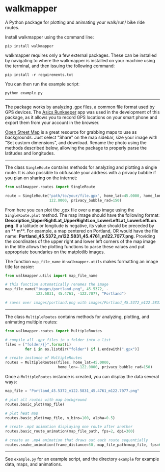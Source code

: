 # walkmapper

A Python package for plotting and animating your walk/run/ bike ride routes.

Install walkmapper using the command line:

```shell
pip install walkmapper
```

walkmapper requires only a few external packages. These can be installed by navigating to where the walkmapper is installed on your machine using the terminal, and then issuing the following command:

```shell
pip install -r requirements.txt
```

You can then run the example script:

```shell
python example.py
```

-------------

The package works by analyzing .gpx files, a common file format used by GPS devices. The [Asics Runkeeper](https://runkeeper.com/) app was used in the development of this package, as it allows you to record GPS locations on your smart phone and export them from your account in the browser.

[Open Street Map](https://www.openstreetmap.org/) is a great resource for grabbing maps to use as backgrounds. Just select "Share" on the map sidebar, size your image with "Set custom dimensions", and download. Rename the photo using the methods described below, allowing the package to properly parse the latitudes and longitudes.

-------------
The class `SingleRoute` contains methods for analyzing and plotting a single route. It is also possible to obfuscate your address with a privacy bubble if you plan on sharing on the internet:

```python
from walkmapper.routes import SingleRoute

route = SingleRoute("path/to/your/file.gpx", home_lat=45.0000, home_lon=-
                    122.0000, privacy_bubble_rad=150)
```
From here you can plot the .gpx file over a map image using the `SingleRoute.plot` method. The map image should have the following format: **Description_UpperRightLat_UpperRightLon_LowerLeftLat_LowerLeftLon.png**. If a latitude or longitude is negative, its value should be preceded by an ** m**. For example, a map centered on Portland, OR would have the file name: **Portland_45.5372_m122.5831_45.4761_m122.7077.png**. Providing the coordinates of the upper right and lower left corners of the map image in the title allows the plotting functions to parse these values and put appropriate boundaries on the matplotlib images.

The function `map_file_name` in `walkmapper.utils` makes formatting an image title far easier:

```python
from walkmapper.utils import map_file_name

# this function automatically renames the image
map_file_name("images/portland.png", 45.5372, -
              122.5831, 45.4761, -122.7077, "Portland")

# saves over images/portland.png with images/Portland_45.5372_m122.5831_45.4761_m122.7077.png
```

-------------

The class `MultipleRoutes` contains methods for analyzing, plotting, and animating multiple routes:

```python
from walkmapper.routes import MultipleRoutes

# compile all .gpx files in a folder into a list
files = ["folder/{}".format(i)
         for i in os.listdir("folder") if i.endswith(".gpx")]

# create instance of MultipleRoutes
routes = MultipleRoutes(files, home_lat=45.0000,
                        home_lon=-122.0000, privacy_bubble_rad=150)
```

Once a `MultipleRoutes` instance is created, you can display the data several ways:
```python
map_file = "Portland_45.5372_m122.5831_45.4761_m122.7077.png"

# plot all routes with map background
routes.basic_plot(map_file)

# plot heat map
routes.basic_plot(map_file, n_bins=100, alpha=0.5)

# create .mp4 animation displaying one route after another
routes.basic_route_animation(map_file_path, fps=2, dpi=300)

# create an .mp4 animation that draws out each route sequentially
routes.snake_animation(frame_distance=50, map_file_path=map_file, fps=60, dpi=300)
```

-------------

See `example.py` for an example script, and the directory `example` for example data, maps, and animations.
